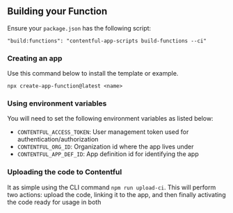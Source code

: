 ## Building your Function

Ensure your `package.json` has the following script:

```
"build:functions": "contentful-app-scripts build-functions --ci"
```

### Creating an app

Use this command below to install the template or example.

```
npx create-app-function@latest <name>
```

### Using environment variables

You will need to set the following environment variables as listed below:

- `CONTENTFUL_ACCESS_TOKEN`: User management token used for authentication/authorization
- `CONTENTFUL_ORG_ID`: Organization id where the app lives under
- `CONTENTFUL_APP_DEF_ID`: App definition id for identifying the app

### Uploading the code to Contentful

It as simple using the CLI command `npm run upload-ci`. This will perform two actions: upload the code, linking it to the app, and then finally activating the code ready for usage in both
